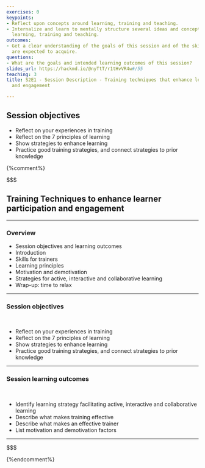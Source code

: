 ```yaml
---
exercises: 0
keypoints:
- Reflect upon concepts around learning, training and teaching.
- Internalize and learn to mentally structure several ideas and concepts related to
  learning, training and teaching.
outcomes:
- Get a clear understanding of the goals of this session and of the skil the learners
  are expected to acquire.
questions:
- What are the goals and intended learning outcomes of this session?
slides_url: https://hackmd.io/@nyTtT/r1tHvVR4w#/55
teaching: 3
title: S2E1 - Session Description - Training techniques that enhance learner participation
  and engagement

---
```


## Session objectives
- Reflect on your experiences in training
- Reflect on the 7 principles of learning
- Show strategies to enhance learning
- Practice good training strategies, and connect strategies to prior knowledge

{%comment%}


$$$
## Training Techniques to enhance learner participation and engagement

---

### Overview

- Session objectives and learning outcomes
- Introduction
- Skills for trainers
- Learning principles
- Motivation and demotivation
- Strategies for active, interactive and collaborative learning
- Wrap-up: time to relax

---

### Session objectives

<br/>

- Reflect on your experiences in training
- Reflect on the 7 principles of learning
- Show strategies to enhance learning
- Practice good training strategies, and connect strategies to prior knowledge

---

### Session learning outcomes

<br/>

- Identify learning strategy facilitating active, interactive and collaborative learning
- Describe what makes training effective
- Describe what makes an effective trainer
- List motivation and demotivation factors

---
$$$


{%endcomment%}
